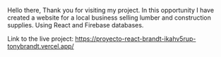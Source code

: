 Hello there, Thank you for visiting my project. In this opportunity I have created a website for a local business selling lumber and construction supplies. Using React and Firebase databases.

Link to the live project: https://proyecto-react-brandt-ikahv5rup-tonybrandt.vercel.app/